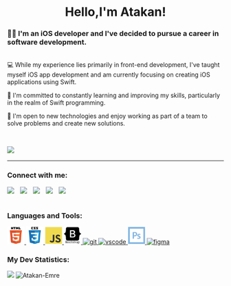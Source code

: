 <h1 align="center">Hello,I'm Atakan!</h1>
<h3 align="left">👋🏼 I'm an iOS developer and I've decided to pursue a career in software development.</h3>


<br>
💻 While my experience lies primarily in front-end development, I've taught myself iOS app development and am currently focusing on creating iOS applications using Swift.

🌱 I'm committed to constantly learning and improving my skills, particularly in the realm of Swift programming.

🏢 I'm open to new technologies and enjoy working as part of a team to solve problems and create new solutions.

</br>


![](https://komarev.com/ghpvc/?username=Atakan-Emre&style=flat-square)
<hr>


<h3 align="left">Connect with me:</h3>



[<img width="30" src="https://unpkg.com/simple-icons@v5/icons/linkedin.svg" align="left" />][LinkedIn]

[<img width="30" src="https://unpkg.com/simple-icons@v5/icons/instagram.svg" align="left" />][instagram]

[<img width="30" src="https://unpkg.com/simple-icons@v5/icons/medium.svg" align="left" />][medium]

[<img width="30" src="https://unpkg.com/simple-icons@v5/icons/hackerrank.svg" align="left" />][hackerrank]

[<img width="30" src="https://unpkg.com/simple-icons@v5/icons/twitter.svg" align="left" />][twitter]


[LinkedIn]: https://www.linkedin.com/in/atakan-emre/

[instagram]: https://www.instagram.com/atakann.emre/

[medium]: https://medium.com/@AtakanEmre

[hackerrank]: https://www.hackerrank.com/satakanemre

[twitter]: https://twitter.com/dev_atakan


<br><br>



<h3 align="left">Languages and Tools:</h3>
<p align="left"> 
<a href="https://www.w3.org/html/" target="_blank"> <img src="https://raw.githubusercontent.com/devicons/devicon/master/icons/html5/html5-original-wordmark.svg" alt="html5" width="40" height="40"/> </a>
<a href="https://www.w3schools.com/css/" target="_blank"> <img src="https://raw.githubusercontent.com/devicons/devicon/master/icons/css3/css3-original-wordmark.svg" alt="css3" width="40" height="40"/> </a>
<a href="https://developer.mozilla.org/en-US/docs/Web/JavaScript" target="_blank"> <img src="https://raw.githubusercontent.com/devicons/devicon/master/icons/javascript/javascript-original.svg" alt="javascript" width="40" height="40"/> </a> 
<a href="https://getbootstrap.com" target="_blank"> <img src="https://raw.githubusercontent.com/devicons/devicon/master/icons/bootstrap/bootstrap-plain-wordmark.svg" alt="bootstrap" width="40" height="40"/> </a>
<a href="https://git-scm.com/" target="_blank"> <img src="https://www.vectorlogo.zone/logos/git-scm/git-scm-icon.svg" alt="git" width="40" height="40"/> </a>
<a href="https://code.visualstudio.com/" target="_blank"> <img src="https://user-images.githubusercontent.com/806104/98771085-46d8f180-23a9-11eb-9caf-9d4c0f605749.png" alt="vscode" width="40" height="40"/> </a>
<a href="https://www.photoshop.com/en" target="_blank"> <img src="https://raw.githubusercontent.com/devicons/devicon/master/icons/photoshop/photoshop-line.svg" alt="photoshop" width="40" height="40"/> </a> 
<a href="https://www.figma.com/" target="_blank"> <img src="https://www.vectorlogo.zone/logos/figma/figma-icon.svg" alt="figma" width="40" height="40"/> </a>
</p>

<h3 align="left">My Dev Statistics: </h3>

<p>  
<!-- GitHub Stats -->  
<img height="132em" src="https://github-readme-stats.vercel.app/api?username=Atakan-Emre&&theme=darcula&show_icons=true&hide_border=true" />
<img height="132em"  src="https://github-readme-streak-stats.herokuapp.com/?user=Atakan-Emre&theme=darcula" alt="Atakan-Emre" />
    
